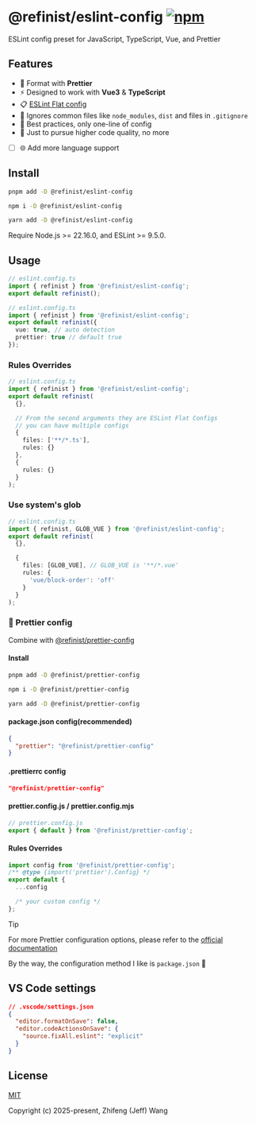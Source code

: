 # @refinist/eslint-config [![npm](https://img.shields.io/npm/v/@refinist/eslint-config.svg)](https://npmjs.com/package/@refinist/eslint-config)

ESLint config preset for JavaScript, TypeScript, Vue, and Prettier

## Features

- 🎨 Format with **Prettier**
- ⚡ Designed to work with **Vue3** & **TypeScript**
- 📋 [ESLint Flat config](https://eslint.org/docs/latest/use/configure/configuration-files-new)
- 🚫 Ignores common files like `node_modules`, `dist` and files in `.gitignore`
- 🎯 Best practices, only one-line of config
- 💯 Just to pursue higher code quality, no more
- [ ] 🌐 Add more language support

## Install

```bash
pnpm add -D @refinist/eslint-config
```

```bash
npm i -D @refinist/eslint-config
```

```bash
yarn add -D @refinist/eslint-config
```

Require Node.js >= 22.16.0, and ESLint >= 9.5.0.

## Usage

```ts
// eslint.config.ts
import { refinist } from '@refinist/eslint-config';
export default refinist();
```

```ts
// eslint.config.ts
import { refinist } from '@refinist/eslint-config';
export default refinist({
  vue: true, // auto detection
  prettier: true // default true
});
```

### Rules Overrides

```ts
// eslint.config.ts
import { refinist } from '@refinist/eslint-config';
export default refinist(
  {},

  // From the second arguments they are ESLint Flat Configs
  // you can have multiple configs
  {
    files: ['**/*.ts'],
    rules: {}
  },
  {
    rules: {}
  }
);
```

### Use system's glob

```ts
// eslint.config.ts
import { refinist, GLOB_VUE } from '@refinist/eslint-config';
export default refinist(
  {},

  {
    files: [GLOB_VUE], // GLOB_VUE is '**/*.vue'
    rules: {
      'vue/block-order': 'off'
    }
  }
);
```

### 🔗 Prettier config

Combine with [@refinist/prettier-config](https://github.com/refinist/prettier-config)

#### Install

```bash
pnpm add -D @refinist/prettier-config
```

```bash
npm i -D @refinist/prettier-config
```

```bash
yarn add -D @refinist/prettier-config
```

#### package.json config(recommended)

```json
{
  "prettier": "@refinist/prettier-config"
}
```

#### .prettierrc config

```json
"@refinist/prettier-config"
```

#### prettier.config.js / prettier.config.mjs

```js
// prettier.config.js
export { default } from '@refinist/prettier-config';
```

#### Rules Overrides

```ts
import config from '@refinist/prettier-config';
/** @type {import('prettier').Config} */
export default {
  ...config

  /* your custom config */
};
```

> [!TIP]
> For more Prettier configuration options, please refer to the [official documentation](https://prettier.io/blog/2025/02/09/3.5.0#api)

By the way, the configuration method I like is `package.json` 😬

## VS Code settings

```json
// .vscode/settings.json
{
  "editor.formatOnSave": false,
  "editor.codeActionsOnSave": {
    "source.fixAll.eslint": "explicit"
  }
}
```

## License

[MIT](./LICENSE)

Copyright (c) 2025-present, Zhifeng (Jeff) Wang
